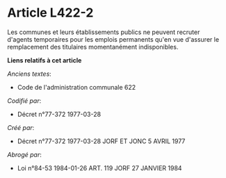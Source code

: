 # Article L422-2

Les communes et leurs établissements publics ne peuvent recruter d'agents temporaires pour les emplois permanents qu'en vue
d'assurer le remplacement des titulaires momentanément indisponibles.

**Liens relatifs à cet article**

_Anciens textes_:

  - Code de l'administration communale 622

_Codifié par_:

  - Décret n°77-372 1977-03-28

_Créé par_:

  - Décret n°77-372 1977-03-28 JORF ET JONC 5 AVRIL 1977

_Abrogé par_:

  - Loi n°84-53 1984-01-26 ART. 119 JORF 27 JANVIER 1984
